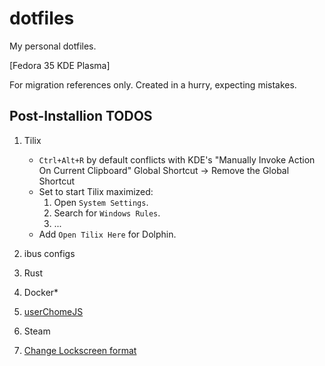 # dotfiles

My personal dotfiles.

[Fedora 35 KDE Plasma]

For migration references only. Created in a hurry, expecting mistakes.

## Post-Installion TODOS

1. Tilix
    - `Ctrl+Alt+R` by default conflicts with KDE's "Manually Invoke Action On Current Clipboard" Global Shortcut -> Remove the Global Shortcut
    - Set to start Tilix maximized:
        1. Open `System Settings`.
        2. Search for `Windows Rules`.
        3. ...
    - Add `Open Tilix Here` for Dolphin.

2. ibus configs
3. Rust
4. Docker*
5. [userChomeJS](https://github.com/xiaoxiaoflood/firefox-scripts)
6. Steam
7. [Change Lockscreen
   format](https://askubuntu.com/questions/783184/how-to-display-kde-lock-screen-time-in-24-hour-format#comment1729228_784181)
